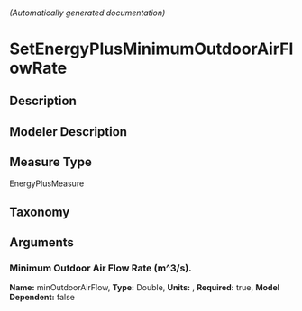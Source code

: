 

###### (Automatically generated documentation)

# SetEnergyPlusMinimumOutdoorAirFlowRate

## Description


## Modeler Description


## Measure Type
EnergyPlusMeasure

## Taxonomy


## Arguments


### Minimum Outdoor Air Flow Rate (m^3/s).

**Name:** minOutdoorAirFlow,
**Type:** Double,
**Units:** ,
**Required:** true,
**Model Dependent:** false




